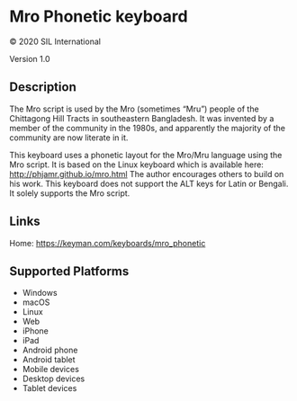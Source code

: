 Mro Phonetic keyboard
==============

© 2020 SIL International

Version 1.0

Description
-----------

The Mro script is used by the Mro (sometimes “Mru”) people of the Chittagong Hill Tracts in 
southeastern Bangladesh. It was invented by a member of the community in the 1980s, and 
apparently the majority of the community are now literate in it.

This keyboard uses a phonetic layout for the Mro/Mru language using the Mro script. It is based on 
the Linux keyboard which is available here: http://phjamr.github.io/mro.html
The author encourages others to build on his work. This keyboard does not support the ALT keys for Latin 
or Bengali. It solely supports the Mro script.

Links
-----
Home: https://keyman.com/keyboards/mro_phonetic

Supported Platforms
-------------------
 * Windows
 * macOS
 * Linux
 * Web
 * iPhone
 * iPad
 * Android phone
 * Android tablet
 * Mobile devices
 * Desktop devices
 * Tablet devices

